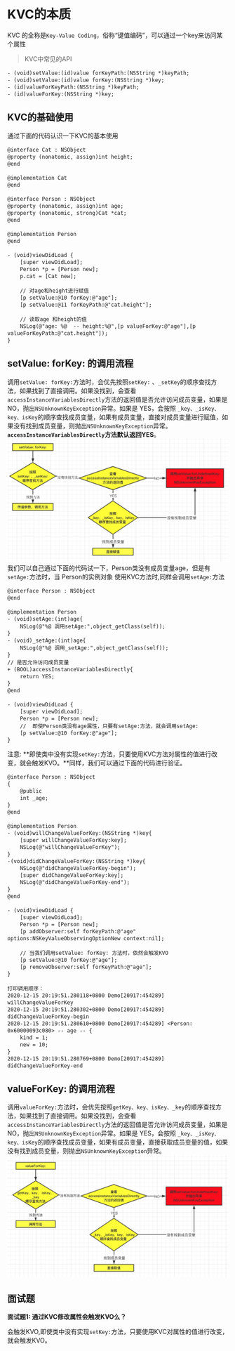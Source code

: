 # KVC的本质
KVC 的全称是`Key-Value Coding`，俗称“键值编码”，可以通过一个key来访问某个属性

> KVC中常见的API
```objc
- (void)setValue:(id)value forKeyPath:(NSString *)keyPath;
- (void)setValue:(id)value forKey:(NSString *)key;
- (id)valueForKeyPath:(NSString *)keyPath;
- (id)valueForKey:(NSString *)key; 
```

## KVC的基础使用
通过下面的代码认识一下KVC的基本使用
```objc
@interface Cat : NSObject
@property (nonatomic, assign)int height;
@end

@implementation Cat
@end

@interface Person : NSObject
@property (nonatomic, assign)int age;
@property (nonatomic, strong)Cat *cat;
@end

@implementation Person
@end

- (void)viewDidLoad {
    [super viewDidLoad];
    Person *p = [Person new];
    p.cat = [Cat new];

    // 对age和height进行赋值
    [p setValue:@10 forKey:@"age"];
    [p setValue:@11 forKeyPath:@"cat.height"];

    // 读取age 和height的值
    NSLog(@"age: %@  -- height:%@",[p valueForKey:@"age"],[p valueForKeyPath:@"cat.height"]);
}
```

## setValue: forKey: 的调用流程
调用`setValue: forKey:`方法时，会优先按照`setKey:` 、`_setKey`的顺序查找方法，如果找到了直接调用。如果没找到，会查看`accessInstanceVariablesDirectly`方法的返回值是否允许访问成员变量，如果是NO，抛出`NSUnknownKeyException`异常。如果是 YES，会按照 `_key、_isKey、key、isKey`的顺序查找成员变量，如果有成员变量，直接对成员变量进行赋值，如果没有找到成员变量，则抛出`NSUnknownKeyException`异常。 **`accessInstanceVariablesDirectly`方法默认返回YES**。
![](./../imgs/ios_img_10.jpg)
我们可以自己通过下面的代码试一下，Person类没有成员变量age，但是有`setAge:`方法时，当 Person的实例对象 使用KVC方法时,同样会调用`setAge:`方法
```objc
@interface Person : NSObject
@end

@implementation Person
- (void)setAge:(int)age{
    NSLog(@"%@ 调用setAge:",object_getClass(self));
}
- (void)_setAge:(int)age{
    NSLog(@"%@ 调用_setAge:",object_getClass(self));
}
// 是否允许访问成员变量
+ (BOOL)accessInstanceVariablesDirectly{
    return YES;
}
@end

- (void)viewDidLoad {
    [super viewDidLoad];
    Person *p = [Person new];
    //  即使Person类没有age属性，只要有setAge:方法，就会调用setAge:
    [p setValue:@10 forKey:@"age"];
}
```

注意: **即使类中没有实现`setKey:`方法，只要使用KVC方法对属性的值进行改变，就会触发KVO。**同样，我们可以通过下面的代码进行验证。
```objc
@interface Person : NSObject
{
    @public
    int _age;
}
@end

@implementation Person
- (void)willChangeValueForKey:(NSString *)key{
    [super willChangeValueForKey:key];
    NSLog(@"willChangeValueForKey");
}
-(void)didChangeValueForKey:(NSString *)key{
    NSLog(@"didChangeValueForKey-begin");
    [super didChangeValueForKey:key];
    NSLog(@"didChangeValueForKey-end");
}
@end

- (void)viewDidLoad {
    [super viewDidLoad];
    Person *p = [Person new];
    [p addObserver:self forKeyPath:@"age" options:NSKeyValueObservingOptionNew context:nil];
  
    // 当我们调用setValue: forKey: 方法时，依然会触发KVO
    [p setValue:@10 forKey:@"age"];
    [p removeObserver:self forKeyPath:@"age"];
}

打印调用顺序：
2020-12-15 20:19:51.280118+0800 Demo[20917:454289] willChangeValueForKey
2020-12-15 20:19:51.280302+0800 Demo[20917:454289] didChangeValueForKey-begin
2020-12-15 20:19:51.280610+0800 Demo[20917:454289] <Person: 0x60000093c080> -- age -- {
    kind = 1;
    new = 10;
}
2020-12-15 20:19:51.280769+0800 Demo[20917:454289] didChangeValueForKey-end
```

## valueForKey: 的调用流程
调用`valueForKey:`方法时，会优先按照`getKey、key、isKey、_key`的顺序查找方法，如果找到了直接调用。如果没找到，会查看`accessInstanceVariablesDirectly`方法的返回值是否允许访问成员变量，如果是NO，抛出`NSUnknownKeyException`异常。如果是 YES，会按照 `_key、_isKey、key、isKey`的顺序查找成员变量，如果有成员变量，直接获取成员变量的值，如果没有找到成员变量，则抛出`NSUnknownKeyException`异常。
![](./../imgs/ios_img_11.jpg)

## 面试题
**面试题1: 通过KVC修改属性会触发KVO么？**

会触发KVO,即使类中没有实现`setKey:`方法，只要使用KVC对属性的值进行改变，就会触发KVO。
